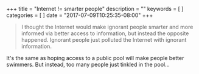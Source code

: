 +++
title = "Internet != smarter people"
description = ""
keywords = [
]
categories = [
]
date = "2017-07-09T10:25:35-08:00"
+++

> I thought the Internet would make ignorant people smarter and more informed via better access to information, but instead the opposite happened. Ignorant people just polluted the Internet with ignorant information.

<!--more-->

It's the same as hoping access to a public pool will make people better swimmers.  But instead, too many people just tinkled in the pool...
